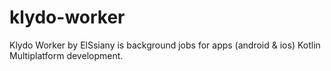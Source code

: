 # klydo-worker
Klydo Worker by ElSsiany is background jobs for apps (android &amp; ios) Kotlin Multiplatform development.
